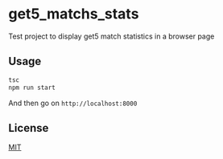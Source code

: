 # get5_matchs_stats

Test project to display get5 match statistics in a browser page

## Usage

```sh
tsc
npm run start
```

And then go on `http://localhost:8000`

## License
[MIT](https://choosealicense.com/licenses/mit/)